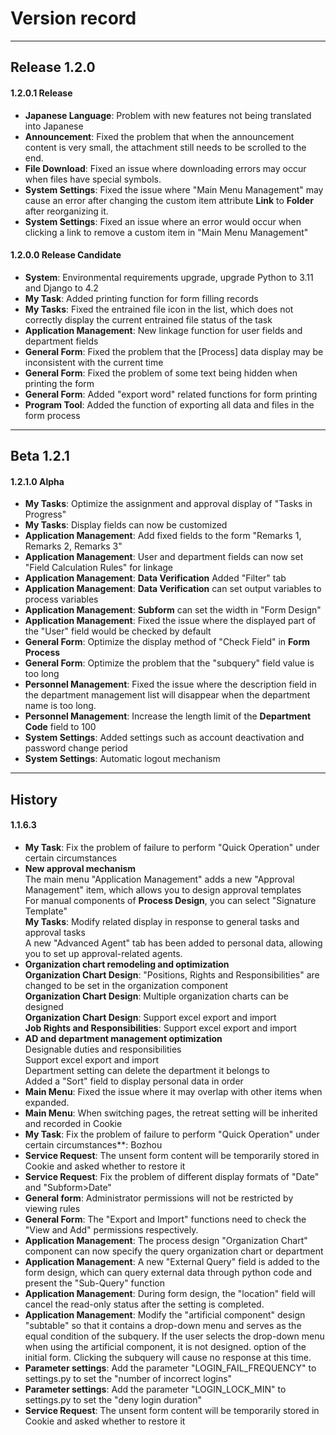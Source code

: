 # Version record

---

## Release **1.2.0**

#### 1.2.0.1 Release

* **Japanese Language**: Problem with new features not being translated into Japanese
* **Announcement**: Fixed the problem that when the announcement content is very small, the attachment still needs to be scrolled to the end.
* **File Download**: Fixed an issue where downloading errors may occur when files have special symbols.
* **System Settings**: Fixed the issue where "Main Menu Management" may cause an error after changing the custom item attribute **Link** to **Folder** after reorganizing it.
* **System Settings**: Fixed an issue where an error would occur when clicking a link to remove a custom item in "Main Menu Management"

#### 1.2.0.0 Release Candidate

* **System**: Environmental requirements upgrade, upgrade Python to 3.11 and Django to 4.2
* **My Task**: Added printing function for form filling records
* **My Tasks**: Fixed the entrained file icon in the list, which does not correctly display the current entrained file status of the task
* **Application Management**: New linkage function for user fields and department fields
* **General Form**: Fixed the problem that the [Process] data display may be inconsistent with the current time
* **General Form**: Fixed the problem of some text being hidden when printing the form
* **General Form**: Added "export word" related functions for form printing
* **Program Tool**: Added the function of exporting all data and files in the form process

---

## Beta **1.2.1**

#### 1.2.1.0 Alpha

* **My Tasks**: Optimize the assignment and approval display of "Tasks in Progress"
* **My Tasks**: Display fields can now be customized
* **Application Management**: Add fixed fields to the form "Remarks 1, Remarks 2, Remarks 3"
* **Application Management**: User and department fields can now set "Field Calculation Rules" for linkage
* **Application Management**: **Data Verification** Added "Filter" tab
* **Application Management**: **Data Verification** can set output variables to process variables
* **Application Management**: **Subform** can set the width in "Form Design"
* **Application Management**: Fixed the issue where the displayed part of the "User" field would be checked by default
* **General Form**: Optimize the display method of "Check Field" in **Form Process**
* **General Form**: Optimize the problem that the "subquery" field value is too long
* **Personnel Management**: Fixed the issue where the description field in the department management list will disappear when the department name is too long.
* **Personnel Management**: Increase the length limit of the **Department Code** field to 100
* **System Settings**: Added settings such as account deactivation and password change period
* **System Settings**: Automatic logout mechanism

---

## History

#### 1.1.6.3

* **My Task**: Fix the problem of failure to perform "Quick Operation" under certain circumstances
* **New approval mechanism**  
The main menu "Application Management" adds a new "Approval Management" item, which allows you to design approval templates  
For manual components of **Process Design**, you can select "Signature Template"  
**My Tasks**: Modify related display in response to general tasks and approval tasks  
A new "Advanced Agent" tab has been added to personal data, allowing you to set up approval-related agents.
* **Organization chart remodeling and optimization**  
**Organization Chart Design**: "Positions, Rights and Responsibilities" are changed to be set in the organization component  
**Organization Chart Design**: Multiple organization charts can be designed  
**Organization Chart Design**: Support excel export and import  
**Job Rights and Responsibilities**: Support excel export and import  
* **AD and department management optimization**  
Designable duties and responsibilities  
Support excel export and import  
Department setting can delete the department it belongs to  
Added a "Sort" field to display personal data in order
* **Main Menu**: Fixed the issue where it may overlap with other items when expanded.
* **Main Menu**: When switching pages, the retreat setting will be inherited and recorded in Cookie
* **My Task**: Fix the problem of failure to perform "Quick Operation" under certain circumstances**: Bozhou
* **Service Request**: The unsent form content will be temporarily stored in Cookie and asked whether to restore it
* **Service Request**: Fix the problem of different display formats of "Date" and "Subform>Date"
* **General form**: Administrator permissions will not be restricted by viewing rules
* **General Form**: The "Export and Import" functions need to check the "View and Add" permissions respectively.
* **Application Management**: The process design "Organization Chart" component can now specify the query organization chart or department
* **Application Management**: A new "External Query" field is added to the form design, which can query external data through python code and present the "Sub-Query" function
* **Application Management**: During form design, the "location" field will cancel the read-only status after the setting is completed.
* **Application Management**: Modify the "artificial component" design "subtable" so that it contains a drop-down menu and serves as the equal condition of the subquery. If the user selects the drop-down menu when using the artificial component, it is not designed. option of the initial form. Clicking the subquery will cause no response at this time.
* **Parameter settings**: Add the parameter "LOGIN\_FAIL\_FREQUENCY" to settings.py to set the "number of incorrect logins"
* **Parameter settings**: Add the parameter "LOGIN\_LOCK\_MIN" to settings.py to set the "deny login duration"
* **Service Request**: The unsent form content will be temporarily stored in Cookie and asked whether to restore it

